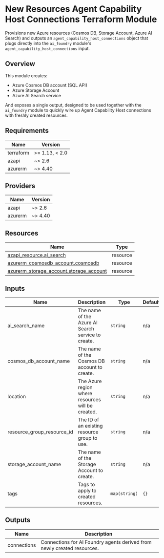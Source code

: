 <!-- META
title: New Resources Agent Capability Host Connections Terraform Module
description: Provisions Azure resources (Cosmos DB, Storage Account, Azure AI Search) and outputs an agent_capability_host_connections object for the ai_foundry module.
author: CAIRA Team
ms.date: 08/18/2025
ms.topic: module
estimated_reading_time: 4
keywords:
    - terraform module
    - agent capability host
    - cosmos db
    - azure storage
    - azure ai search
    - new resources
-->

# New Resources Agent Capability Host Connections Terraform Module

Provisions new Azure resources (Cosmos DB, Storage Account, Azure AI Search) and outputs an `agent_capability_host_connections` object that plugs directly into the `ai_foundry` module's `agent_capability_host_connections` input.

## Overview

This module creates:

- Azure Cosmos DB account (SQL API)
- Azure Storage Account
- Azure AI Search service

And exposes a single output, designed to be used together with the `ai_foundry` module to quickly wire up Agent Capability Host connections with freshly created resources.

<!-- BEGIN_TF_DOCS -->
## Requirements

| Name      | Version        |
|-----------|----------------|
| terraform | >= 1.13, < 2.0 |
| azapi     | ~> 2.6         |
| azurerm   | ~> 4.40        |

## Providers

| Name    | Version |
|---------|---------|
| azapi   | ~> 2.6  |
| azurerm | ~> 4.40 |

## Resources

| Name                                                                                                                                       | Type     |
|--------------------------------------------------------------------------------------------------------------------------------------------|----------|
| [azapi_resource.ai_search](https://registry.terraform.io/providers/Azure/azapi/latest/docs/resources/resource)                             | resource |
| [azurerm_cosmosdb_account.cosmosdb](https://registry.terraform.io/providers/hashicorp/azurerm/latest/docs/resources/cosmosdb_account)      | resource |
| [azurerm_storage_account.storage_account](https://registry.terraform.io/providers/hashicorp/azurerm/latest/docs/resources/storage_account) | resource |

## Inputs

| Name                          | Description                                        | Type          | Default | Required |
|-------------------------------|----------------------------------------------------|---------------|---------|:--------:|
| ai\_search\_name              | The name of the Azure AI Search service to create. | `string`      | n/a     |   yes    |
| cosmos\_db\_account\_name     | The name of the Cosmos DB account to create.       | `string`      | n/a     |   yes    |
| location                      | The Azure region where resources will be created.  | `string`      | n/a     |   yes    |
| resource\_group\_resource\_id | The ID of an existing resource group to use.       | `string`      | n/a     |   yes    |
| storage\_account\_name        | The name of the Storage Account to create.         | `string`      | n/a     |   yes    |
| tags                          | Tags to apply to created resources.                | `map(string)` | `{}`    |    no    |

## Outputs

| Name        | Description                                                             |
|-------------|-------------------------------------------------------------------------|
| connections | Connections for AI Foundry agents derived from newly created resources. |
<!-- END_TF_DOCS -->
